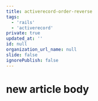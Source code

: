 ```yaml
---
title: activerecord-order-reverse
tags:
  - 'rails'
  - 'activerecord'
private: true
updated_at: ''
id: null
organization_url_name: null
slide: false
ignorePublish: false
---
```

# new article body

